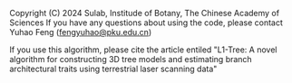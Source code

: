 Copyright (C) 2024 Sulab, Institude of Botany, The Chinese Academy of Sciences
If you have any questions about using the code, please contact Yuhao Feng (fengyuhao@pku.edu.cn)

If you use this algorithm, please cite the article entiled "L1-Tree: A novel algorithm for constructing 3D tree models and estimating branch architectural traits using terrestrial laser scanning data"
